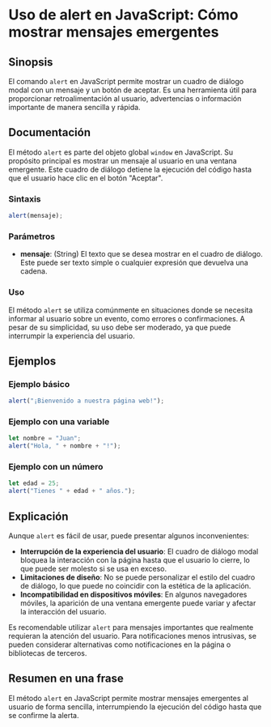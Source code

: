 <!--
Meta Description: # Uso de alert en JavaScript: Cómo mostrar mensajes emergentes ## Sinopsis El comando `alert` en JavaScript permite mostrar un cuadro de diálogo modal...
Meta Keywords: alert, usuario, que, javascript, del
-->

# Uso de alert en JavaScript: Cómo mostrar mensajes emergentes

## Sinopsis
El comando `alert` en JavaScript permite mostrar un cuadro de diálogo modal con un mensaje y un botón de aceptar. Es una herramienta útil para proporcionar retroalimentación al usuario, advertencias o información importante de manera sencilla y rápida.

## Documentación
El método `alert` es parte del objeto global `window` en JavaScript. Su propósito principal es mostrar un mensaje al usuario en una ventana emergente. Este cuadro de diálogo detiene la ejecución del código hasta que el usuario hace clic en el botón "Aceptar".

### Sintaxis
```javascript
alert(mensaje);
```

### Parámetros
- **mensaje**: (String) El texto que se desea mostrar en el cuadro de diálogo. Este puede ser texto simple o cualquier expresión que devuelva una cadena.

### Uso
El método `alert` se utiliza comúnmente en situaciones donde se necesita informar al usuario sobre un evento, como errores o confirmaciones. A pesar de su simplicidad, su uso debe ser moderado, ya que puede interrumpir la experiencia del usuario.

## Ejemplos
### Ejemplo básico
```javascript
alert("¡Bienvenido a nuestra página web!");
```

### Ejemplo con una variable
```javascript
let nombre = "Juan";
alert("Hola, " + nombre + "!");
```

### Ejemplo con un número
```javascript
let edad = 25;
alert("Tienes " + edad + " años.");
```

## Explicación
Aunque `alert` es fácil de usar, puede presentar algunos inconvenientes:

- **Interrupción de la experiencia del usuario**: El cuadro de diálogo modal bloquea la interacción con la página hasta que el usuario lo cierre, lo que puede ser molesto si se usa en exceso.
- **Limitaciones de diseño**: No se puede personalizar el estilo del cuadro de diálogo, lo que puede no coincidir con la estética de la aplicación.
- **Incompatibilidad en dispositivos móviles**: En algunos navegadores móviles, la aparición de una ventana emergente puede variar y afectar la interacción del usuario.

Es recomendable utilizar `alert` para mensajes importantes que realmente requieran la atención del usuario. Para notificaciones menos intrusivas, se pueden considerar alternativas como notificaciones en la página o bibliotecas de terceros.

## Resumen en una frase
El método `alert` en JavaScript permite mostrar mensajes emergentes al usuario de forma sencilla, interrumpiendo la ejecución del código hasta que se confirme la alerta.